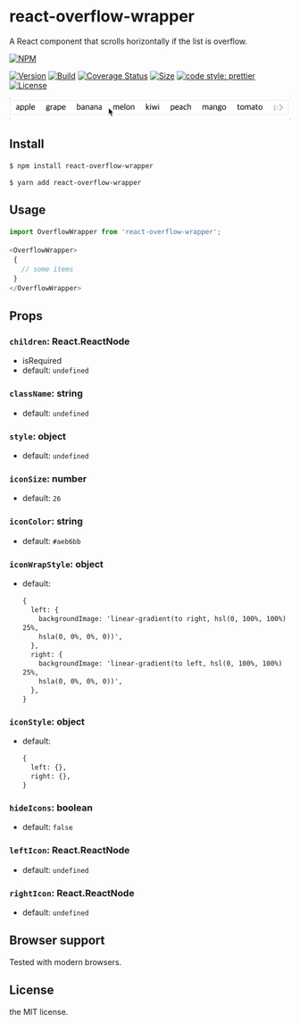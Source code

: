 # react-overflow-wrapper
A React component that scrolls horizontally if the list is overflow.

[![NPM](https://nodei.co/npm/react-overflow-wrapper.png?compact=true)](https://nodei.co/npm/react-overflow-wrapper/)

[![Version](https://img.shields.io/npm/v/react-overflow-wrapper.svg)](https://www.npmjs.com/package/react-overflow-wrapper)
[![Build](https://travis-ci.org/lannex/react-overflow-wrapper.svg?branch=master)](https://www.npmjs.com/package/react-overflow-wrapper)
[![Coverage Status](https://coveralls.io/repos/github/lannex/react-overflow-wrapper/badge.svg?branch=master)](https://coveralls.io/github/lannex/react-overflow-wrapper?branch=master)
[![Size](https://img.shields.io/bundlephobia/min/react-overflow-wrapper.svg)](https://www.npmjs.com/package/react-overflow-wrapper)
[![code style: prettier](https://img.shields.io/badge/code_style-prettier-ff69b4.svg)](https://github.com/prettier/prettier)
[![License](https://img.shields.io/github/license/lannex/react-overflow-wrapper.svg)](https://www.npmjs.com/package/react-overflow-wrapper)

![Gif](./examples/static/example.gif)

## Install
```
$ npm install react-overflow-wrapper
```
```
$ yarn add react-overflow-wrapper
```

## Usage
```js
import OverflowWrapper from 'react-overflow-wrapper';

<OverflowWrapper>
 {
   // some items
 }
</OverflowWrapper>

```

## Props
### `children`: React.ReactNode
- isRequired
- default: `undefined`

### `className`: string
- default: `undefined`

### `style`: object
- default: `undefined`

### `iconSize`: number
- default: `26`

### `iconColor`: string
- default: `#aeb6bb`

### `iconWrapStyle`: object
- default: 
  ```
  { 
    left: { 
      backgroundImage: 'linear-gradient(to right, hsl(0, 100%, 100%) 25%, 
      hsla(0, 0%, 0%, 0))', 
    }, 
    right: { 
      backgroundImage: 'linear-gradient(to left, hsl(0, 100%, 100%) 25%, 
      hsla(0, 0%, 0%, 0))', 
    }, 
  }
  ```

### `iconStyle`: object
- default: 
  ```
  {
    left: {},
    right: {},
  }
  ```

### `hideIcons`: boolean
- default: `false`

### `leftIcon`: React.ReactNode
- default: `undefined`

### `rightIcon`: React.ReactNode
- default: `undefined`

## Browser support
Tested with modern browsers.

## License
the MIT license.
